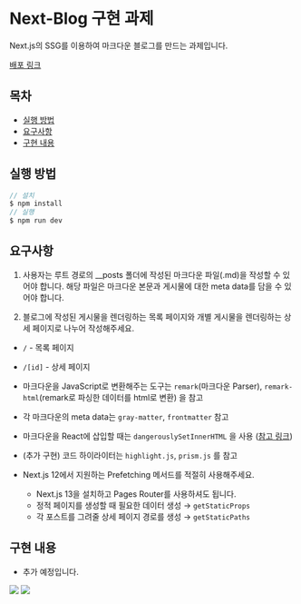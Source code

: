 # Next-Blog 구현 과제

Next.js의 SSG를 이용하여 마크다운 블로그를 만드는 과제입니다.

[배포 링크](https://main--untitled-sena.netlify.app/)

## 목차

- [실행 방법](#실행-방법)
- [요구사항](#요구사항)
- [구현 내용](#구현-내용)

## 실행 방법

```javascript
// 설치
$ npm install
// 실행
$ npm run dev
```

## 요구사항

1.  사용자는 루트 경로의 \_\_posts 폴더에 작성된 마크다운 파일(.md)을 작성할 수 있어야 합니다. 해당 파일은 마크다운 본문과 게시물에 대한 meta data를 담을 수 있어야 합니다.

2.  블로그에 작성된 게시물을 렌더링하는 목록 페이지와 개별 게시물을 렌더링하는 상세 페이지로 나누어 작성해주세요.

- `/` - 목록 페이지
- `/[id]` - 상세 페이지
- 마크다운을 JavaScript로 변환해주는 도구는 `remark`(마크다운 Parser), `remark-html`(remark로 파싱한 데이터를 html로 변환) 을 참고
- 각 마크다운의 meta data는 `gray-matter`, `frontmatter` 참고
- 마크다운을 React에 삽입할 때는 `dangerouslySetInnerHTML` 을 사용 ([참고 링크](https://ko.reactjs.org/docs/dom-elements.html#dangerouslysetinnerhtml))
- (추가 구현) 코드 하이라이터는 `highlight.js`, `prism.js` 를 참고

- Next.js 12에서 지원하는 Prefetching 메서드를 적절히 사용해주세요.
  - Next.js 13을 설치하고 Pages Router를 사용하셔도 됩니다.
  - 정적 페이지를 생성할 때 필요한 데이터 생성 → `getStaticProps`
  - 각 포스트를 그려줄 상세 페이지 경로를 생성 → `getStaticPaths`

## 구현 내용

- 추가 예정입니다.

<p>
<img src="https://img.shields.io/badge/Next.js-000000?style=flat-square&logo=Next.js&logoColor=white"/>
<img src="https://img.shields.io/badge/Typescript-3178C6?style=flat-square&logo=Typescript&logoColor=white"/>
</p>
